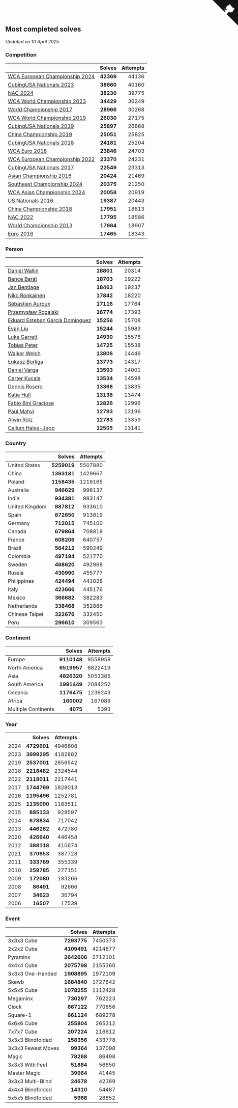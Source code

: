 ## Most completed solves

*Updated on 10 April 2025*


### Competition

|  | Solves | Attempts |
| :--- | ---: | ---: |
| [WCA European Championship 2024](https://www.worldcubeassociation.org/competitions/Euro2024) | **42369** | 44136 |
| [CubingUSA Nationals 2023](https://www.worldcubeassociation.org/competitions/CubingUSANationals2023) | **38660** | 40160 |
| [NAC 2024](https://www.worldcubeassociation.org/competitions/NAC2024) | **38230** | 39775 |
| [WCA World Championship 2023](https://www.worldcubeassociation.org/competitions/WC2023) | **34429** | 36249 |
| [World Championship 2017](https://www.worldcubeassociation.org/competitions/WC2017) | **28966** | 30268 |
| [WCA World Championship 2019](https://www.worldcubeassociation.org/competitions/WC2019) | **26030** | 27175 |
| [CubingUSA Nationals 2019](https://www.worldcubeassociation.org/competitions/CubingUSANationals2019) | **25897** | 26868 |
| [China Championship 2019](https://www.worldcubeassociation.org/competitions/ChinaChampionship2019) | **25051** | 25825 |
| [CubingUSA Nationals 2018](https://www.worldcubeassociation.org/competitions/CubingUSANationals2018) | **24181** | 25204 |
| [WCA Euro 2018](https://www.worldcubeassociation.org/competitions/Euro2018) | **23846** | 24703 |
| [WCA European Championship 2022](https://www.worldcubeassociation.org/competitions/Euro2022) | **23370** | 24231 |
| [CubingUSA Nationals 2017](https://www.worldcubeassociation.org/competitions/CubingUSANationals2017) | **22549** | 23313 |
| [Asian Championship 2016](https://www.worldcubeassociation.org/competitions/AsianChampionship2016) | **20424** | 21469 |
| [Southeast Championship 2024](https://www.worldcubeassociation.org/competitions/SoutheastChampionship2024) | **20375** | 21250 |
| [WCA Asian Championship 2024](https://www.worldcubeassociation.org/competitions/RubiksWCAAsianChampionship2024) | **20058** | 20919 |
| [US Nationals 2016](https://www.worldcubeassociation.org/competitions/USNationals2016) | **19387** | 20443 |
| [China Championship 2018](https://www.worldcubeassociation.org/competitions/ChinaChampionship2018) | **17951** | 18613 |
| [NAC 2022](https://www.worldcubeassociation.org/competitions/NAC2022) | **17795** | 18586 |
| [World Championship 2013](https://www.worldcubeassociation.org/competitions/WC2013) | **17664** | 18907 |
| [Euro 2016](https://www.worldcubeassociation.org/competitions/Euro2016) | **17465** | 18343 |

### Person

|  | Solves | Attempts |
| :--- | ---: | ---: |
| [Daniel Wallin](https://www.worldcubeassociation.org/persons/2013WALL03) | **18801** | 20314 |
| [Bence Barát](https://www.worldcubeassociation.org/persons/2008BARA01) | **18703** | 19222 |
| [Jan Bentlage](https://www.worldcubeassociation.org/persons/2010BENT01) | **18463** | 19237 |
| [Niko Ronkainen](https://www.worldcubeassociation.org/persons/2010RONK01) | **17842** | 18220 |
| [Sébastien Auroux](https://www.worldcubeassociation.org/persons/2008AURO01) | **17116** | 17764 |
| [Przemysław Rogalski](https://www.worldcubeassociation.org/persons/2013ROGA02) | **16774** | 17393 |
| [Eduard Esteban García Domínguez](https://www.worldcubeassociation.org/persons/2011EDUA01) | **15256** | 15708 |
| [Evan Liu](https://www.worldcubeassociation.org/persons/2009LIUE01) | **15244** | 15983 |
| [Luke Garrett](https://www.worldcubeassociation.org/persons/2017GARR05) | **14930** | 15576 |
| [Tobias Peter](https://www.worldcubeassociation.org/persons/2014PETE03) | **14725** | 15538 |
| [Walker Welch](https://www.worldcubeassociation.org/persons/2011WELC01) | **13806** | 14446 |
| [Łukasz Burliga](https://www.worldcubeassociation.org/persons/2013BURL01) | **13773** | 14317 |
| [Dániel Varga](https://www.worldcubeassociation.org/persons/2008VARG01) | **13593** | 14001 |
| [Carter Kucala](https://www.worldcubeassociation.org/persons/2015KUCA01) | **13534** | 14598 |
| [Dennis Rosero](https://www.worldcubeassociation.org/persons/2010ROSE03) | **13368** | 13835 |
| [Katie Hull](https://www.worldcubeassociation.org/persons/2010HULL01) | **13138** | 13474 |
| [Fabio Bini Graciose](https://www.worldcubeassociation.org/persons/2010GRAC02) | **12826** | 12996 |
| [Paul Mahvi](https://www.worldcubeassociation.org/persons/2012MAHV01) | **12793** | 13196 |
| [Alwin Rölz](https://www.worldcubeassociation.org/persons/2016ROLZ01) | **12783** | 13359 |
| [Callum Hales-Jepp](https://www.worldcubeassociation.org/persons/2012HALE01) | **12505** | 13141 |

### Country

|  | Solves | Attempts |
| :--- | ---: | ---: |
| United States | **5259019** | 5507880 |
| China | **1363181** | 1429667 |
| Poland | **1158435** | 1219165 |
| Australia | **946629** | 998137 |
| India | **934381** | 983147 |
| United Kingdom | **887812** | 933610 |
| Spain | **872650** | 913819 |
| Germany | **712015** | 745100 |
| Canada | **679864** | 708819 |
| France | **608209** | 640757 |
| Brazil | **564212** | 590249 |
| Colombia | **497194** | 521770 |
| Sweden | **468620** | 492968 |
| Russia | **430990** | 455777 |
| Philippines | **424494** | 441028 |
| Italy | **423666** | 445176 |
| Mexico | **366682** | 382283 |
| Netherlands | **338468** | 352886 |
| Chinese Taipei | **322676** | 332450 |
| Peru | **296610** | 309563 |

### Continent

|  | Solves | Attempts |
| :--- | ---: | ---: |
| Europe | **9110148** | 9558958 |
| North America | **6519957** | 6822419 |
| Asia | **4826320** | 5053385 |
| South America | **1991449** | 2084252 |
| Oceania | **1176475** | 1239243 |
| Africa | **160002** | 167089 |
| Multiple Continents | **4075** | 5393 |

### Year

|  | Solves | Attempts |
| :--- | ---: | ---: |
| 2024 | **4729601** | 4946608 |
| 2023 | **3999295** | 4182882 |
| 2019 | **2537001** | 2656542 |
| 2018 | **2218482** | 2324544 |
| 2022 | **2118011** | 2217441 |
| 2017 | **1744769** | 1828013 |
| 2016 | **1195496** | 1252781 |
| 2025 | **1135090** | 1183511 |
| 2015 | **885133** | 928597 |
| 2014 | **678834** | 717042 |
| 2013 | **446262** | 472780 |
| 2020 | **426640** | 446458 |
| 2012 | **388118** | 410674 |
| 2021 | **370653** | 387728 |
| 2011 | **333789** | 355339 |
| 2010 | **259785** | 277151 |
| 2009 | **172080** | 183266 |
| 2008 | **86491** | 92666 |
| 2007 | **34623** | 36794 |
| 2006 | **16507** | 17539 |

### Event

|  | Solves | Attempts |
| :--- | ---: | ---: |
| 3x3x3 Cube | **7293775** | 7450373 |
| 2x2x2 Cube | **4109491** | 4214877 |
| Pyraminx | **2642606** | 2712101 |
| 4x4x4 Cube | **2075798** | 2155360 |
| 3x3x3 One-Handed | **1908895** | 1972109 |
| Skewb | **1684840** | 1727642 |
| 5x5x5 Cube | **1078255** | 1112428 |
| Megaminx | **730297** | 762223 |
| Clock | **667122** | 770656 |
| Square-1 | **661124** | 689278 |
| 6x6x6 Cube | **255804** | 265312 |
| 7x7x7 Cube | **207224** | 216612 |
| 3x3x3 Blindfolded | **158356** | 433778 |
| 3x3x3 Fewest Moves | **99364** | 137098 |
| Magic | **78268** | 86498 |
| 3x3x3 With Feet | **51884** | 56650 |
| Master Magic | **39964** | 41445 |
| 3x3x3 Multi-Blind | **24678** | 42369 |
| 4x4x4 Blindfolded | **14310** | 54487 |
| 5x5x5 Blindfolded | **5966** | 28852 |


<a href="https://github.com/jonatanklosko/wca_statistics" class="github-corner" aria-label="View source on Github"><svg width="80" height="80" viewBox="0 0 250 250" style="fill:#151513; color:#fff; position: absolute; top: 0; border: 0; right: 0;" aria-hidden="true"><path d="M0,0 L115,115 L130,115 L142,142 L250,250 L250,0 Z"></path><path d="M128.3,109.0 C113.8,99.7 119.0,89.6 119.0,89.6 C122.0,82.7 120.5,78.6 120.5,78.6 C119.2,72.0 123.4,76.3 123.4,76.3 C127.3,80.9 125.5,87.3 125.5,87.3 C122.9,97.6 130.6,101.9 134.4,103.2" fill="currentColor" style="transform-origin: 130px 106px;" class="octo-arm"></path><path d="M115.0,115.0 C114.9,115.1 118.7,116.5 119.8,115.4 L133.7,101.6 C136.9,99.2 139.9,98.4 142.2,98.6 C133.8,88.0 127.5,74.4 143.8,58.0 C148.5,53.4 154.0,51.2 159.7,51.0 C160.3,49.4 163.2,43.6 171.4,40.1 C171.4,40.1 176.1,42.5 178.8,56.2 C183.1,58.6 187.2,61.8 190.9,65.4 C194.5,69.0 197.7,73.2 200.1,77.6 C213.8,80.2 216.3,84.9 216.3,84.9 C212.7,93.1 206.9,96.0 205.4,96.6 C205.1,102.4 203.0,107.8 198.3,112.5 C181.9,128.9 168.3,122.5 157.7,114.1 C157.9,116.9 156.7,120.9 152.7,124.9 L141.0,136.5 C139.8,137.7 141.6,141.9 141.8,141.8 Z" fill="currentColor" class="octo-body"></path></svg></a><style>.github-corner:hover .octo-arm{animation:octocat-wave 560ms ease-in-out}@keyframes octocat-wave{0%,100%{transform:rotate(0)}20%,60%{transform:rotate(-25deg)}40%,80%{transform:rotate(10deg)}}@media (max-width:500px){.github-corner:hover .octo-arm{animation:none}.github-corner .octo-arm{animation:octocat-wave 560ms ease-in-out}}</style>
